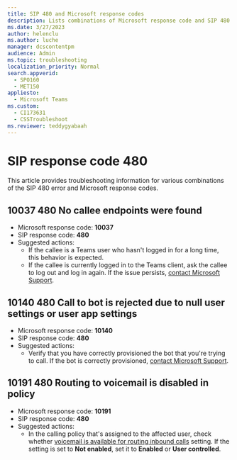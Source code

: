 ```yaml
---
title: SIP 480 and Microsoft response codes
description: Lists combinations of Microsoft response code and SIP 480 error, and provides actions to resolve the errors.
ms.date: 3/27/2023
author: helenclu
ms.author: luche
manager: dcscontentpm
audience: Admin
ms.topic: troubleshooting
localization_priority: Normal
search.appverid: 
  - SPO160
  - MET150
appliesto: 
  - Microsoft Teams
ms.custom: 
  - CI173631
  - CSSTroubleshoot
ms.reviewer: teddygyabaah
---
```


# SIP response code 480

This article provides troubleshooting information for various combinations of the SIP 480 error and Microsoft response codes.

## 10037 480 No callee endpoints were found

- Microsoft response code: **10037**
- SIP response code: **480**
- Suggested actions:  
  - If the callee is a Teams user who hasn't logged in for a long time, this behavior is expected.
  - If the callee is currently logged in to the Teams client, ask the callee to log out and log in again. If the issue persists, [contact Microsoft Support](https://support.microsoft.com/contactus).

## 10140 480 Call to bot is rejected due to null user settings or user app settings

- Microsoft response code: **10140**
- SIP response code: **480**
- Suggested actions:  
  - Verify that you have correctly provisioned the bot that you're trying to call. If the bot is correctly provisioned, [contact Microsoft Support](https://support.microsoft.com/contactus).

## 10191 480 Routing to voicemail is disabled in policy

- Microsoft response code: **10191**
- SIP response code: **480**
- Suggested actions:  
  - In the calling policy that's assigned to the affected user, check whether [voicemail is available for routing inbound calls](/MicrosoftTeams/teams-calling-policy#voicemail-is-available-for-routing-inbound-calls) setting. If the setting is set to **Not enabled**, set it to **Enabled** or **User controlled**.
